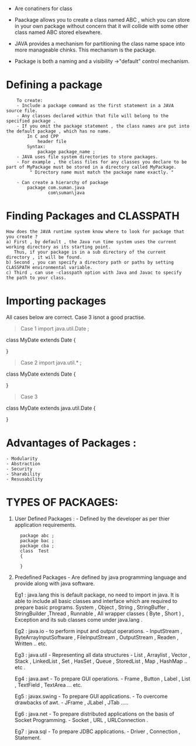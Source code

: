 - Are conatiners for class 

- Paackage allows you to create a class named ABC , which you can store in your own package without concern that it will collide with some other class named ABC stored elsewhere.

- JAVA provides a mechanism for partitioning the class name space into more manageable chinks. This mechanism is the package.

- Package is both a naming and a visibility ->"default" control mechanism.


                    
# Defining a package
        To create:
        - Include a package command as the first statement in a JAVA source file.
        - Any classes declared within that file will belong to the specified package .
        - If you omit the package statement , the class names are put into the default package , which has no name.
            In C and CPP
                header file
            Syntax:
                package package_name ; 
        - JAVA uses file system directories to store packages.
        - For example , the class files for any classes you declare to be part of MyPackage must be stored in a directory called MyPackage.
             " Directory name must match the package name exactly. "

        - Can create a hierarchy of package
            package com.suman.java
                    com\suman\java


# Finding Packages and CLASSPATH
    How does the JAVA runtime system know where to look for package that you create ?
    a) First , by default , the Java run time system uses the current working directory as its starting point.
       Thus, if your package is in a sub directory of the current directory , it will be found.
    b) Second , you can specify a directory path or paths by setting CLASSPATH environmental variable.
    c) Third , can use -classpath option with Java and Javac to specify the path to your class.


# Importing packages
All cases below are correct. Case 3 isnot a good practise.

> Case 1
import java.util.Date ;

class MyDate extends Date
{

}

> Case 2
import java.util.* ;

class MyDate extends Date
{

}

> Case 3

class MyDate extends java.util.Date
{

}


# Advantages of Packages :
    - Modularity 
    - Abstraction
    - Security 
    - Sharability
    - Resusability

# TYPES OF PACKAGES:
  1) User Defined Packages :
    - Defined by the developer as per thier application requirements.
     
           package abc ;
           package bac ;
           package cba ;
           class  Test
           {

           }


   2) Predefined Packages
    - Are defined by java programming language and provide along with java software.
        
        Eg1 : java.lang
                this is default package, no need to import in java.
            It is able to include all basic classes and interface which are required to prepare basic programs.
            System , Object , String , StringBuffer , StringBuilder ,Thread , Runnable , All wrapper classes ( Byte , Short ) , Exception and its sub classes come under java.lang .
        
        Eg2 : java.io
          - to perform input and output operations.
          - InputStream , ByteArrayInputSoftware , FileInputStream , OutputStream , Readen , Written .. etc.
        
        Eg3 : java.util
          - Representing all data structures
          - List , Arraylist , Vector , Stack , LinkedList , Set , HasSet , Queue , StoredList , Map , HashMap .. etc .
        
        Eg4 : java.awt
          - To prepare GUI operations.
          - Frame , Button , Label , List , TextField , TextArea ... etc.

        Eg5 : javax.swing
          - To prepare GUI applications.
          - To overcome drawbacks of awt.
          - JFrame , JLabel , JTab .....

        Eg6 : java.net
          - To prepare distributed applications on the basis of Socket Programming.
          - Socket , URL , URLConnection .

        Eg7 : java.sql
          - To prepare JDBC applications.
          - Driver , Connection , Statement.

